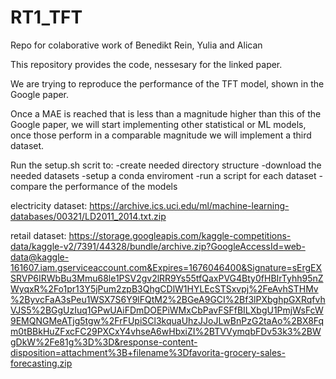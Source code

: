 # RT1_TFT

Repo for colaborative work of Benedikt Rein, Yulia and Alican


This repository provides the code, nessesary for the linked paper.

We are trying to reproduce the performance of the TFT model, shown in the Google paper.

Once a MAE is reached that is less than a magnitude higher than this of the Google paper, we will start implementing other statistical or ML models, once those perform in a comparable magnitude we will implement a third dataset.


Run the setup.sh scrit to:
  -create needed directory structure
  -download the needed datasets
  -setup a conda enviroment
  -run a script for each dataset
  -compare the performance of the models
  

electricity dataset:
https://archive.ics.uci.edu/ml/machine-learning-databases/00321/LD2011_2014.txt.zip

retail dataset: https://storage.googleapis.com/kaggle-competitions-data/kaggle-v2/7391/44328/bundle/archive.zip?GoogleAccessId=web-data@kaggle-161607.iam.gserviceaccount.com&Expires=1676046400&Signature=sErgEXSRVP6IRWbBu3Mmu68le1PSV2gv2lRR9Ys55tfQaxPVG4Bty0fHBIrTyhh95nZWyqxR%2Fo1pr13Y5jPum2zpB3QhgCDlW1HYLEcSTSxvpj%2FeAvhSTHMv%2ByvcFaA3sPeu1WSX7S6Y9lFQtM2%2BGeA9GCI%2Bf3lPXbghpGXRqfvhVJS5%2BGgUzIuq1GPwUAiFDmDOEPiWMxCbPavFSFfBILXbgU1PmjWsFcW9EMQNGMeATjg5tgw%2FrFUpiSCl3kquaUhzJJoJLwBnPzG2taAo%2BX8Fqm0tBBkHuZFxcFC29PXCxY4vhseA6wHbxiZI%2BTVVymqbFDv53k3%2BWgDkW%2Fe81g%3D%3D&response-content-disposition=attachment%3B+filename%3Dfavorita-grocery-sales-forecasting.zip






